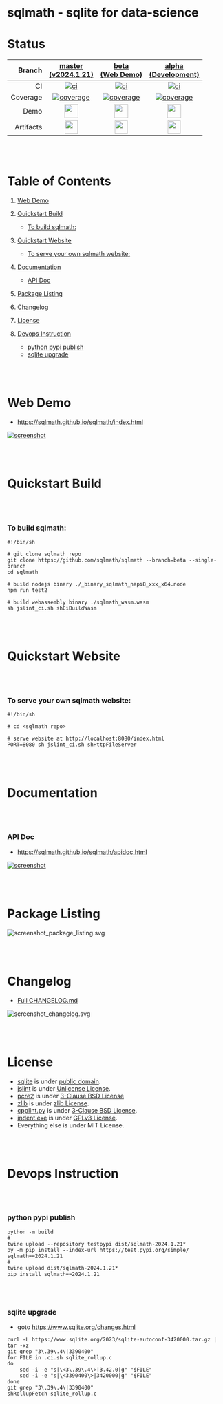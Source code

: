 # sqlmath - sqlite for data-science


# Status
| Branch | [master<br>(v2024.1.21)](https://github.com/sqlmath/sqlmath/tree/master) | [beta<br>(Web Demo)](https://github.com/sqlmath/sqlmath/tree/beta) | [alpha<br>(Development)](https://github.com/sqlmath/sqlmath/tree/alpha) |
|--:|:--:|:--:|:--:|
| CI | [![ci](https://github.com/sqlmath/sqlmath/actions/workflows/ci.yml/badge.svg?branch=master)](https://github.com/sqlmath/sqlmath/actions?query=branch%3Amaster) | [![ci](https://github.com/sqlmath/sqlmath/actions/workflows/ci.yml/badge.svg?branch=beta)](https://github.com/sqlmath/sqlmath/actions?query=branch%3Abeta) | [![ci](https://github.com/sqlmath/sqlmath/actions/workflows/ci.yml/badge.svg?branch=alpha)](https://github.com/sqlmath/sqlmath/actions?query=branch%3Aalpha) |
| Coverage | [![coverage](https://sqlmath.github.io/sqlmath/branch-master/.artifact/coverage/coverage_badge.svg)](https://sqlmath.github.io/sqlmath/branch-master/.artifact/coverage/index.html) | [![coverage](https://sqlmath.github.io/sqlmath/branch-master/.artifact/coverage/coverage_badge.svg)](https://sqlmath.github.io/sqlmath/branch-master/.artifact/coverage/index.html) | [![coverage](https://sqlmath.github.io/sqlmath/branch-master/.artifact/coverage/coverage_badge.svg)](https://sqlmath.github.io/sqlmath/branch-master/.artifact/coverage/index.html) |
| Demo | [<img src="https://sqlmath.github.io/sqlmath/asset_image_github_brands.svg" height="32">](https://sqlmath.github.io/sqlmath/branch-master/index.html) | [<img src="https://sqlmath.github.io/sqlmath/asset_image_github_brands.svg" height="32">](https://sqlmath.github.io/sqlmath/branch-master/index.html) | [<img src="https://sqlmath.github.io/sqlmath/asset_image_github_brands.svg" height="32">](https://sqlmath.github.io/sqlmath/branch-master/index.html) |
| Artifacts | [<img src="https://sqlmath.github.io/sqlmath/asset_image_folder_open_solid.svg" height="30">](https://github.com/sqlmath/sqlmath/tree/gh-pages/branch-master/.artifact) | [<img src="https://sqlmath.github.io/sqlmath/asset_image_folder_open_solid.svg" height="30">](https://github.com/sqlmath/sqlmath/tree/gh-pages/branch-master/.artifact) | [<img src="https://sqlmath.github.io/sqlmath/asset_image_folder_open_solid.svg" height="30">](https://github.com/sqlmath/sqlmath/tree/gh-pages/branch-master/.artifact) |


<br><br>
# Table of Contents

1. [Web Demo](#web-demo)

2. [Quickstart Build](#quickstart-build)
    - [To build sqlmath:](#to-build-sqlmath)

3. [Quickstart Website](#quickstart-website)
    - [To serve your own sqlmath website:](#to-serve-your-own-sqlmath-website)

4. [Documentation](#documentation)
    - [API Doc](#api-doc)

5. [Package Listing](#package-listing)

6. [Changelog](#changelog)

7. [License](#license)

8. [Devops Instruction](#devops-instruction)
    - [python pypi publish](#python-pypi-publish)
    - [sqlite upgrade](#sqlite-upgrade)


<br><br>
# Web Demo
- https://sqlmath.github.io/sqlmath/index.html

[![screenshot](https://sqlmath.github.io/sqlmath/branch-master/.artifact/screenshot_browser__2fsqlmath_2fbranch-master_2findex.html.png)](https://sqlmath.github.io/sqlmath/index.html)


<br><br>
# Quickstart Build


<br><br>
### To build sqlmath:
```shell
#!/bin/sh

# git clone sqlmath repo
git clone https://github.com/sqlmath/sqlmath --branch=beta --single-branch
cd sqlmath

# build nodejs binary ./_binary_sqlmath_napi8_xxx_x64.node
npm run test2

# build webassembly binary ./sqlmath_wasm.wasm
sh jslint_ci.sh shCiBuildWasm
```


<br><br>
# Quickstart Website


<br><br>
### To serve your own sqlmath website:
```shell
#!/bin/sh

# cd <sqlmath repo>

# serve website at http://localhost:8080/index.html
PORT=8080 sh jslint_ci.sh shHttpFileServer
```


<br><br>
# Documentation


<br><br>
### API Doc
- https://sqlmath.github.io/sqlmath/apidoc.html

[![screenshot](https://sqlmath.github.io/sqlmath/branch-master/.artifact/screenshot_browser__2f.artifact_2fapidoc.html.png)](https://sqlmath.github.io/sqlmath/apidoc.html)


<br><br>
# Package Listing
![screenshot_package_listing.svg](https://sqlmath.github.io/sqlmath/branch-master/.artifact/screenshot_package_listing.svg)


<br><br>
# Changelog
- [Full CHANGELOG.md](CHANGELOG.md)

![screenshot_changelog.svg](https://sqlmath.github.io/sqlmath/branch-master/.artifact/screenshot_changelog.svg)


<br><br>
# License
- [sqlite](https://github.com/sqlite/sqlite) is under [public domain](https://www.sqlite.org/copyright.html).
- [jslint](https://github.com/jslint-org/jslint) is under [Unlicense License](https://github.com/jslint-org/jslint/blob/master/LICENSE).
- [pcre2](https://github.com/PCRE2Project/pcre2) is under [3-Clause BSD License](https://github.com/PCRE2Project/pcre2/blob/pcre2-10.42/LICENCE)
- [zlib](https://github.com/madler/zlib) is under [zlib License](https://github.com/madler/zlib/blob/v1.2.13/LICENSE).
- [cpplint.py](cpplint.py) is under [3-Clause BSD License](https://github.com/cpplint/cpplint/blob/1.5.5/LICENSE).
- [indent.exe](indent.exe) is under [GPLv3 License](https://www.gnu.org/licenses/gpl-3.0.txt).
- Everything else is under MIT License.


<br><br>
# Devops Instruction


<br><br>
### python pypi publish
```shell
python -m build
#
twine upload --repository testpypi dist/sqlmath-2024.1.21*
py -m pip install --index-url https://test.pypi.org/simple/ sqlmath==2024.1.21
#
twine upload dist/sqlmath-2024.1.21*
pip install sqlmath==2024.1.21
```


<br><br>
### sqlite upgrade
- goto https://www.sqlite.org/changes.html
```shell
curl -L https://www.sqlite.org/2023/sqlite-autoconf-3420000.tar.gz | tar -xz
git grep "3\.39\.4\|3390400"
for FILE in .ci.sh sqlite_rollup.c
do
    sed -i -e "s|\<3\.39\.4\>|3.42.0|g" "$FILE"
    sed -i -e "s|\<3390400\>|3420000|g" "$FILE"
done
git grep "3\.39\.4\|3390400"
shRollupFetch sqlite_rollup.c
```
